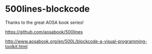 # 500lines-blockcode

Thanks to the great AOSA book series!

https://github.com/aosabook/500lines

http://www.aosabook.org/en/500L/blockcode-a-visual-programming-toolkit.html
